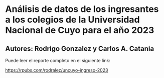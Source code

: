 # Análisis de datos de los ingresantes a los colegios de la Universidad Nacional de Cuyo para el año 2023

## Autores: Rodrigo Gonzalez y Carlos A. Catania

Puede leer el reporte completo en el siguiente link:

https://rpubs.com/rodralez/uncuyo-ingreso-2023